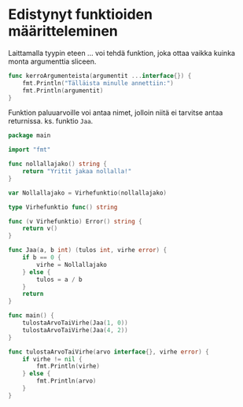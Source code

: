 # Edistynyt funktioiden määritteleminen

Laittamalla tyypin eteen ... voi tehdä funktion, joka ottaa vaikka kuinka monta argumenttia sliceen.

```Go
func kerroArgumenteista(argumentit ...interface{}) {
    fmt.Println("Tälläista minulle annettiin:")
    fmt.Println(argumentit)
}
```

Funktion paluuarvoille voi antaa nimet, jolloin niitä ei tarvitse antaa returnissa. ks. funktio `Jaa`.

```Go
package main

import "fmt"

func nollallajako() string {
    return "Yritit jakaa nollalla!"
}

var Nollallajako = Virhefunktio(nollallajako)

type Virhefunktio func() string

func (v Virhefunktio) Error() string {
    return v()
}

func Jaa(a, b int) (tulos int, virhe error) {
    if b == 0 {
        virhe = Nollallajako
    } else {
        tulos = a / b
    }
    return
}

func main() {
    tulostaArvoTaiVirhe(Jaa(1, 0))
    tulostaArvoTaiVirhe(Jaa(4, 2))
}

func tulostaArvoTaiVirhe(arvo interface{}, virhe error) {
    if virhe != nil {
        fmt.Println(virhe)
    } else {
        fmt.Println(arvo)
    }
}
```
